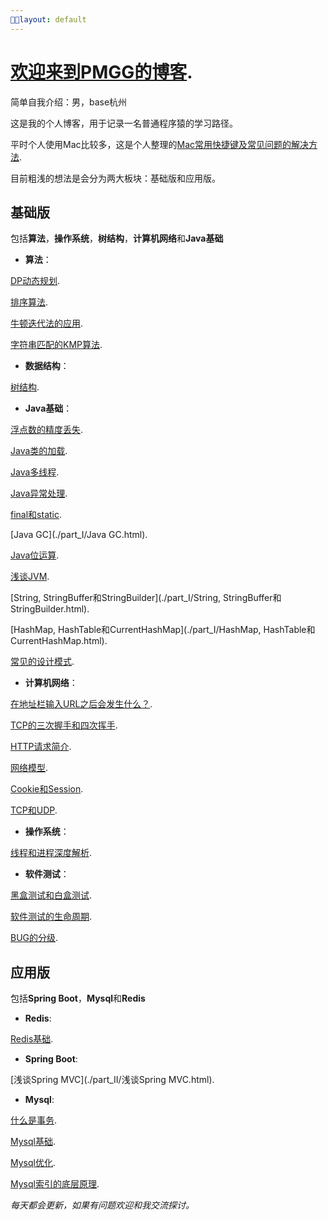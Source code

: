 ```yaml
---
layout: default
---
```


# [欢迎来到PMGG的博客](./welcome-page.html).

简单自我介绍：男，base杭州 

这是我的个人博客，用于记录一名普通程序猿的学习路径。

平时个人使用Mac比较多，这是个人整理的[Mac常用快捷键及常见问题的解决方法](./Mac常用快捷键及常见问题的解决方法.html).

目前粗浅的想法是会分为两大板块：基础版和应用版。

## 基础版

包括**算法**，**操作系统**，**树结构**，**计算机网络**和**Java基础**

- **算法**：

[DP动态规划](./part_I/DP动态规划.html).

[排序算法](./part_I/排序算法.html).

[牛顿迭代法的应用](./part_I/牛顿迭代法的应用.html).

[字符串匹配的KMP算法](./part_I/字符串匹配的KMP算法.html).

- **数据结构**：

[树结构](./part_I/树结构.html).

- **Java基础**：

[浮点数的精度丢失](./part_I/浮点数的精度丢失.html).

[Java类的加载](./part_I/Java类的加载.html).

[Java多线程](./part_I/Java多线程.html).

[Java异常处理](./part_I/Java异常处理.html). 

[final和static](./part_I/final和static.html).

[Java GC](./part_I/Java GC.html).

[Java位运算](./part_I/Java位运算.html).

[浅谈JVM](./part_I/浅谈JVM.html).

[String, StringBuffer和StringBuilder](./part_I/String, StringBuffer和StringBuilder.html).

[HashMap, HashTable和CurrentHashMap](./part_I/HashMap, HashTable和CurrentHashMap.html).

[常见的设计模式](./part_I/常见的设计模式.html).

- **计算机网络**：

[在地址栏输入URL之后会发生什么？](./part_I/在地址栏输入URL之后会发生什么？.html).

[TCP的三次握手和四次挥手](./part_I/TCP的三次握手和四次挥手.html).

[HTTP请求简介](./part_I/HTTP请求简介.html).

[网络模型](./part_I/网络模型.html).

[Cookie和Session](./part_I/Cookie和Session.html).

[TCP和UDP](./part_I/TCP和UDP.html).

- **操作系统**：

[线程和进程深度解析](./part_I/线程和进程深度解析.html).

- **软件测试**：

[黑盒测试和白盒测试](./part_I/黑盒测试和白盒测试.html).

[软件测试的生命周期](./part_I/软件测试的生命周期.html).

[BUG的分级](./part_I/BUG的分级.html).

## 应用版

包括**Spring Boot**，**Mysql**和**Redis**

- **Redis**:

[Redis基础](./part_II/Redis基础.html).

- **Spring Boot**:

[浅谈Spring MVC](./part_II/浅谈Spring MVC.html).

- **Mysql**:

[什么是事务](./part_II/什么是事务.html).

[Mysql基础](./part_II/Mysql基础html).

[Mysql优化](./part_II/Mysql优化.html).

[Mysql索引的底层原理](./part_II/Mysql索引的底层原理.html).

*每天都会更新，如果有问题欢迎和我交流探讨。*

